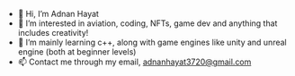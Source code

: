 - 👋 Hi, I’m Adnan Hayat
- 👀 I’m interested in aviation, coding, NFTs, game dev and anything that includes creativity!
- 🌱 I’m mainly learning c++, along with game engines like unity and unreal engine (both at beginner levels)
- 📫 Contact me through my email, adnanhayat3720@gmail.com
